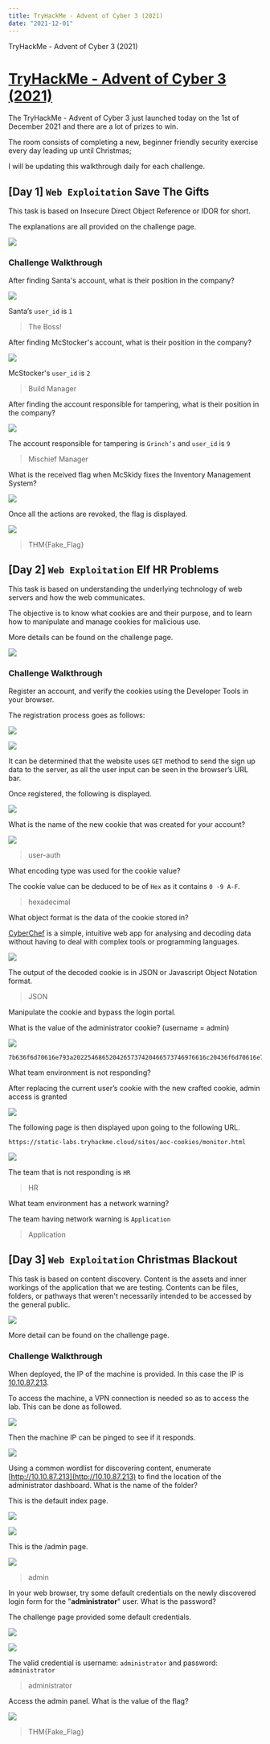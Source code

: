 ```yaml
---
title: TryHackMe - Advent of Cyber 3 (2021)
date: "2021-12-01"
---
```


TryHackMe - Advent of Cyber 3 (2021)

<!-- more -->

# [TryHackMe - Advent of Cyber 3 (2021)](https://tryhackme.com/room/adventofcyber3)



The TryHackMe - Advent of Cyber 3 just launched today on the 1st of December 2021 and there are a lot of prizes to win.

The room consists of completing a new, beginner friendly security exercise every day leading up until Christmas;

I will be updating this walkthrough daily for each challenge.

##  [Day 1] **`Web Exploitation`** Save The Gifts

This task is based on Insecure Direct Object Reference or IDOR for short.

The explanations are all provided on the challenge page.

![](THM_AdventOfCyber3.assets/image-20211202004735054.png)

### **Challenge Walkthrough**

After finding Santa's account, what is their position in the company?

![](THM_AdventOfCyber3.assets/image-20211202005102738.png)

Santa’s `user_id` is `1`

>The Boss!

After finding McStocker's account, what is their position in the company?

![](THM_AdventOfCyber3.assets/image-20211202005343221.png)

McStocker's `user_id` is `2`

>Build Manager

After finding the account responsible for tampering, what is their position in the company?

![](THM_AdventOfCyber3.assets/image-20211202005454133.png)

The account responsible for tampering is `Grinch’s` and `user_id` is `9`

>Mischief Manager

What is the received flag when McSkidy fixes the Inventory Management System?

![](THM_AdventOfCyber3.assets/image-20211202010129552.png)

Once all the actions are revoked, the flag is displayed.

![](THM_AdventOfCyber3.assets/image-20211202010016166.png)

>THM{Fake_Flag}



##  [Day 2] `Web Exploitation` Elf HR Problems

This task is based on understanding the underlying technology of web servers and how the web communicates.

The objective is to know what cookies are and their purpose, and to learn how to manipulate and manage cookies for malicious use.

More details can be found on the challenge page.

![](THM_AdventOfCyber3.assets/image-20211203042343205.png)

### **Challenge Walkthrough**

Register an account, and verify the cookies using the Developer Tools in your browser.

The registration process goes as follows:

![](THM_AdventOfCyber3.assets/image-20211203042719876.png)

![](THM_AdventOfCyber3.assets/image-20211203042824920.png)

It can be determined that the website uses `GET` method to send the sign up data to the server, as all the user input can be seen in the browser’s URL bar.

Once registered, the following is displayed.

![](THM_AdventOfCyber3.assets/image-20211203043301216.png)

What is the name of the new cookie that was created for your account?

![](THM_AdventOfCyber3.assets/image-20211203043437509.png)

>user-auth

What encoding type was used for the cookie value?

The cookie value can be deduced to be of `Hex` as it contains `0 -9 A-F`.

>hexadecimal

What object format is the data of the cookie stored in?

[CyberChef](https://gchq.github.io/CyberChef/) is a simple, intuitive web app for analysing and decoding data without having to deal with complex tools or programming languages. 

![](THM_AdventOfCyber3.assets/image-20211203044020280.png)

The output of the decoded cookie is in JSON or Javascript Object Notation format.

>JSON

Manipulate the cookie and bypass the login portal.

What is the value of the administrator cookie? (username = admin)

![](THM_AdventOfCyber3.assets/image-20211203044208882.png)

```
7b636f6d70616e793a2022546865204265737420466573746976616c20436f6d70616e79222c206973726567697374657265643a2254727565222c20757365726e616d653a2261646d696e227d
```

What team environment is not responding?

After replacing the current user’s cookie with the new crafted cookie, admin access is granted

![](THM_AdventOfCyber3.assets/image-20211203044342791.png)

The following page is then displayed upon going to the following URL.

`https://static-labs.tryhackme.cloud/sites/aoc-cookies/monitor.html`

![](THM_AdventOfCyber3.assets/image-20211203044418843.png)

The team that is not responding is `HR`

>HR

What team environment has a network warning?

The team having network warning is `Application`

>Application



## [Day 3] `Web Exploitation` Christmas Blackout

This task is based on content discovery.  Content is the assets and inner workings of the application that we are testing. Contents can be files, folders, or pathways that weren't necessarily intended to be accessed by the general public.

![](THM_AdventOfCyber3.assets/image-20211203224537004.png)

More detail can be found on the challenge page.

### Challenge Walkthrough

When deployed, the IP of the machine is provided. In this case the IP is [10.10.87.213](http://10.10.87.213).

To access the machine, a VPN connection is needed so as to access the lab. This can be done as followed.

![](THM_AdventOfCyber3.assets/image-20211203225604950.png)

Then the machine IP can be pinged to see if it responds.

![](THM_AdventOfCyber3.assets/image-20211203225655156.png)

Using a common wordlist for discovering content, enumerate [http://10.10.87.213](http://10.10.87.213) to find the location of the administrator dashboard. What is the name of the folder?

This is the default index page.

![](THM_AdventOfCyber3.assets/image-20211203232041659.png)

![](THM_AdventOfCyber3.assets/image-20211203231521255.png)

This is the /admin page.

![](THM_AdventOfCyber3.assets/image-20211203232134491.png)

>admin

In your web browser, try some default credentials on the newly discovered login form for the "**administrator**" user. What is the password?

The challenge page provided some default credentials.

![](THM_AdventOfCyber3.assets/image-20211203232310465.png)



![](THM_AdventOfCyber3.assets/image-20211203232225379.png)

The valid credential is username: `administrator` and password: `administrator` 

>administrator

Access the admin panel. What is the value of the flag?

![](THM_AdventOfCyber3.assets/image-20211203232625213.png)

>THM{Fake_Flag}
